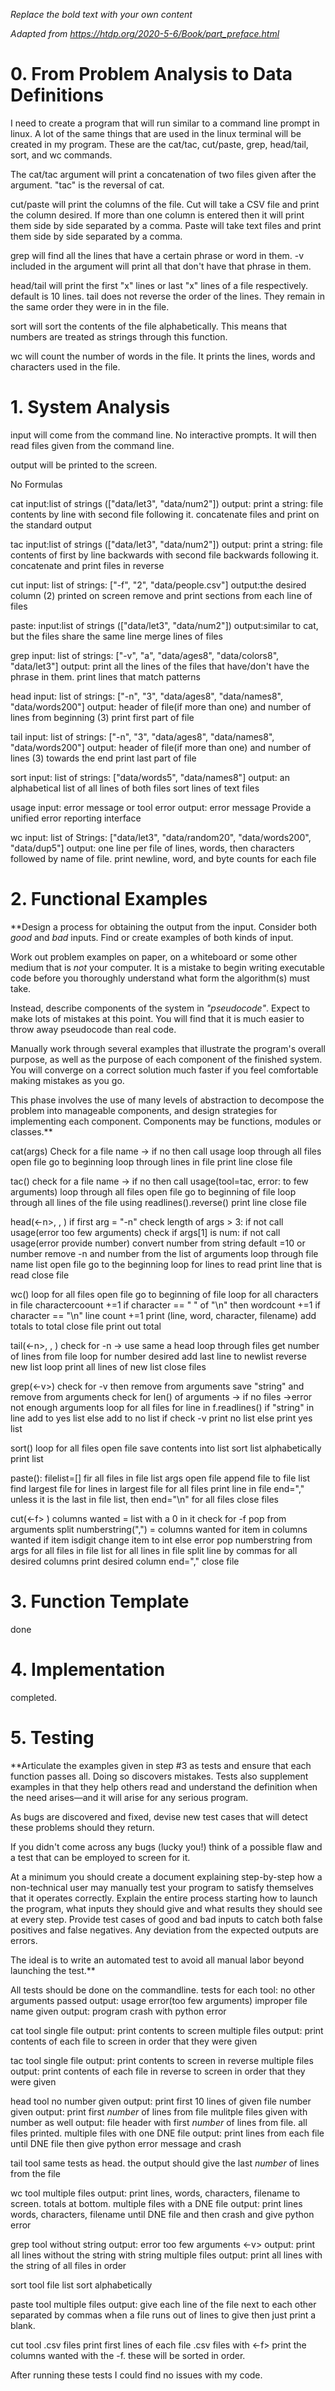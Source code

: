 *Replace the bold text with your own content*

*Adapted from https://htdp.org/2020-5-6/Book/part_preface.html*

# 0.  From Problem Analysis to Data Definitions


I need to create a program that will run similar to a command line prompt in linux.
A lot of the same things that are used in the linux terminal will be created in 
my program. These are the cat/tac, cut/paste, grep, head/tail, sort, and wc commands.

The cat/tac argument will print a concatenation of two files given after the argument.
"tac" is the reversal of cat.

cut/paste will print the columns of the file. Cut will take a CSV file and print the column 
desired. If more than one column is entered then it will print them side by side separated by a comma.
Paste will take text files and print them side by side separated by a comma. 

grep will find all the lines that have a certain phrase or word in them. -v included in the argument will 
print all that don't have that phrase in them.

head/tail will print the first "x" lines or last "x" lines of a file respectively. default is 10 lines. tail does not
reverse the order of the lines. They remain in the same order they were in in the file.

sort will sort the contents of the file alphabetically. This means that numbers are treated 
as strings through this function. 

wc will count the number of words in the file. It prints the lines, words and characters
used in the file.




# 1.  System Analysis

input will come from the command line. No interactive prompts. It will then read files
given from the command line. 

output will be printed to the screen. 

No Formulas

cat
input:list of strings (["data/let3", "data/num2"])
output: print a string: file contents by line with second file following it.
concatenate files and print on the standard output

tac
input:list of strings (["data/let3", "data/num2"])
output: print a string: file contents of first by line backwards with second file backwards following it.
concatenate and print files in reverse

cut
input: list of strings: ["-f", "2", "data/people.csv"]
output:the desired column (2) printed on screen
remove and print sections from each line of files

paste:
input:list of strings (["data/let3", "data/num2"])
output:similar to cat, but the files share the same line
merge lines of files

grep
input: list of strings: ["-v", "a", "data/ages8", "data/colors8", "data/let3"]
output: print all the lines of the files that have/don't have the phrase in them.
print lines that match patterns

head
input: list of strings: ["-n", "3", "data/ages8", "data/names8", "data/words200"]
output: header of file(if more than one) and number of lines from beginning (3)
print first part of file

tail
input: list of strings: ["-n", "3", "data/ages8", "data/names8", "data/words200"]
output: header of file(if more than one) and number of lines (3) towards the end
print last part of file

sort
input: list of strings: ["data/words5", "data/names8"]
output: an alphabetical list of all lines of both files
sort lines of text files

usage
input: error message or tool error
output: error message 
Provide a unified error reporting interface

wc
input: list of Strings: ["data/let3", "data/random20", "data/words200", "data/dup5"]
output: one line per file of lines, words, then characters followed by name of file.
print newline, word, and byte counts for each file


# 2.  Functional Examples

**Design a process for obtaining the output from the input.  Consider both *good*
and *bad* inputs.  Find or create examples of both kinds of input.

Work out problem examples on paper, on a whiteboard or some other medium that
is *not* your computer.  It is a mistake to begin writing executable code
before you thoroughly understand what form the algorithm(s) must take.

Instead, describe components of the system in *"pseudocode"*.  Expect to make
lots of mistakes at this point.  You will find that it is much easier to throw
away pseudocode than real code.  

Manually work through several examples that illustrate the program's overall
purpose, as well as the purpose of each component of the finished system.  You
will converge on a correct solution much faster if you feel comfortable making
mistakes as you go.

This phase involves the use of many levels of abstraction to decompose the
problem into manageable components, and design strategies for implementing each
component.  Components may be functions, modules or classes.**

cat(args)
    Check for a file name -> if no then call usage
    loop through all files
        open file 
        go to beginning
        loop through lines in file
            print line
        close file

tac(<filename list>)
    check for a file name -> if no then call usage(tool=tac, error: to few arguments)
    loop through all files
        open file
        go to beginning of file
        loop through all lines of the file using readlines().reverse()
            print line
        close file

head(<-n>, <int>, <filename list>)
    if first arg = "-n"
        check length of args > 3: if not call usage(error too few arguments)
        check if args[1] is num: if not call usage(error provide number)
            convert number from string
            default =10 or number
            remove -n and number from the list of arguments
        loop through file name list
            open file
            go to the beginning
            loop for lines to read
                print line that is read
             close file
 
wc(<filename list>)
    loop for all files
        open file
        go to beginning of file
        loop for all characters in file
            charactercoount +=1
            if character == " " of "\n" then 
                wordcount +=1
            if character == "\n"
                line count +=1
        print (line, word, character, filename)
        add totals to total
        close file
    print out total 

tail(<-n>, <int>, <filename list>)
    check for -n -> use same a  head
    loop through files
        get number of lines from file
        loop for number desired
            add last line to newlist
        reverse new list
        loop 
            print all lines of new list
        close files
        
grep(<-v><string><filelist>)
    check for -v then remove from arguments
    save "string" and remove from arguments
    check for len() of arguments -> if no files ->error not enough arguments
    loop for all files
        for line in f.readlines()
            if "string" in line 
                add to yes list
            else add to no list
        if check -v
            print no list
        else print yes list

sort(<filelist>)
    loop for all files
        open file
        save contents into list
    sort list alphabetically
    print list
    
paste(<filelist>):
    filelist=[]
    fir all files in file list args
        open file
        append file to file list
    find largest file
    for lines in largest file
        for all files
            print line in file end="," unless it is the last in file list, then end="\n"
    for all files 
        close files

cut(<-f> <numberstring> <file list>)
    columns wanted = list with a 0 in it
    check for -f
        pop from arguments
        split numberstring(",") = columns wanted
    for item in columns wanted
        if item isdigit
            change item to int
        else error
        pop numberstring from args
    for all files in file list
        for all lines in file
            split line by commas
            for all desired columns
                print desired column end=","
        close file

# 3.  Function Template

done


# 4.  Implementation

completed.

# 5.  Testing

**Articulate the examples given in step #3 as tests and ensure that each
function passes all.  Doing so discovers mistakes.  Tests also supplement
examples in that they help others read and understand the definition when the
need arises—and it will arise for any serious program.

As bugs are discovered and fixed, devise new test cases that will detect these
problems should they return.

If you didn't come across any bugs (lucky you!) think of a possible flaw and a
test that can be employed to screen for it.

At a minimum you should create a document explaining step-by-step how a
non-technical user may manually test your program to satisfy themselves that it
operates correctly.  Explain the entire process starting how to launch the
program, what inputs they should give and what results they should see at every
step.  Provide test cases of good and bad inputs to catch both false positives
and false negatives.  Any deviation from the expected outputs are errors.  

The ideal is to write an automated test to avoid all manual labor beyond
launching the test.**

All tests should be done on the commandline.
tests for each tool:
    <toolname> no other arguments passed
        output: usage error(too few arguments)
    <toolname> improper file name given
        output: program crash with python error

cat tool
    <cat> single file
        output: print contents to screen
    <cat> multiple files
        output: print contents of each file to screen in order that they were given
    
tac tool
    <tac> single file
        output: print contents to screen in reverse
    <tac> multiple files
        output: print contents of each file in reverse to screen in order that they were given
        
head tool
    <head> no number given
        output: print first 10 lines of given file
    <head> number given
        output: print first *number* of lines from file
    <head> mulitple files given with number as well
        output: file header with first *number* of lines from file. all files printed.
    <head> multiple files with one DNE file
        output: print lines from each file until DNE file then give python error message and crash
    
tail tool
    same tests as head. the output should give the last *number* of lines from the file
    
wc tool
    <wc> multiple files
        output: print lines, words, characters, filename to screen. totals at bottom.
    <wc> multiple files with a DNE file
        output: print lines words, characters, filename until DNE file and then crash and give python error

grep tool
    <grep> without string
        output: error too few arguments
    <grep>  <-v> 
        output: print all lines without the string
    <grep> with string multiple files
        output: print all lines with the string of all files in order
        
sort tool
    <sort> file list
        sort alphabetically

paste tool
    <paste> multiple files
        output: give each line of the file next to each other separated by commas
                when a file runs out of lines to give then just print a blank.
    
cut tool
    <cut> .csv files
        print first lines of each file
    <cut> .csv files with <-f>
        print the columns wanted with the -f. these will be sorted in order.
    
    
After running these tests I could find no issues with my code.
